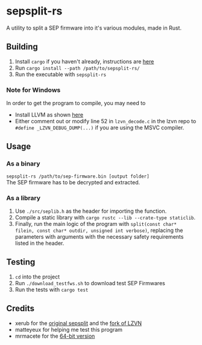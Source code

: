 # sepsplit-rs
A utility to split a SEP firmware into it's various modules, made in Rust.

## Building
1. Install `cargo` if you haven't already, instructions are [here](https://doc.rust-lang.org/cargo/getting-started/installation.html)
2. Run `cargo install --path /path/to/sepsplit-rs/`
3. Run the executable with `sepsplit-rs`

### Note for Windows
In order to get the program to compile, you may need to 
* Install LLVM as shown [here](https://rust-lang.github.io/rust-bindgen/requirements.html#windows)
* Either comment out or modify line 52 in `lzvn_decode.c` in the lzvn repo to `#define _LZVN_DEBUG_DUMP(...)` if you are using the MSVC compiler.

## Usage
### As a binary
`sepsplit-rs /path/to/sep-firmware.bin [output folder]`<br />
The SEP firmware has to be decrypted and extracted.

### As a library
1. Use `./src/seplib.h` as the header for importing the function. <br />
2. Compile a static library with `cargo rustc --lib --crate-type staticlib`.<br />
3. Finally, run the main logic of the program with `split(const char* filein, const char* outdir, unsigned int verbose)`, replacing the parameters with arguments with the necessary safety requirements listed in the header.

## Testing
1. `cd` into the project
2. Run `./download_testfws.sh` to download test SEP Firmwares
3. Run the tests with `cargo test`

## Credits
- xerub for the [original sepsplit](https://gist.github.com/xerub/0161aacd7258d31c6a27584f90fa2e8c) and the [fork of LZVN](https://github.com/xerub/LZVN)
- matteyeux for helping me test this program
- mrmacete for the [64-bit version](https://github.com/matteyeux/sepsplit/commit/abea72789e82f07d73fe4892cf96b4b8b44802dc)